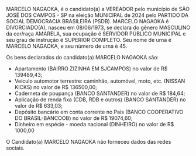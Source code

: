 MARCELO NAGAOKA, é o candidato(a) a VEREADOR pelo município de SÃO JOSÉ DOS CAMPOS - SP na eleição MUNICIPAL de 2024 pelo PARTIDO DA SOCIAL DEMOCRACIA BRASILEIRA (PSDB). MARCELO NAGAOKA é DIVORCIADO(A), nasceu em 08/06/1973, se declara do gênero MASCULINO da cor/raça AMARELA, sua ocupação é SERVIDOR PÚBLICO MUNICIPAL e seu grau de instrução é SUPERIOR COMPLETO. Seu nome de urna é MARCELO NAGAOKA, e seu número de urna é 45.

Os bens declarados do candidato(a) MARCELO NAGAOKA são: 
- Apartamento (BAIRRO ZIZINHA EM SJCAMPOS) no valor de R$ 139489,43;
- Veículo automotor terrestre: caminhão, automóvel, moto, etc. (NISSAN KICKS) no valor de R$ 136500,00;
- Caderneta de poupança (BANCO SANTANDER) no valor de R$ 184,64;
- Aplicação de renda fixa (CDB, RDB e outros) (BANCO SANTANDER) no valor de R$ 633,03;
- Depósito bancário em conta corrente no País (BANCO COOPERATIVO DO BRASIL-BANCOOB) no valor de R$ 19074,60;
- Dinheiro em espécie - moeda nacional (DINHEIRO) no valor de R$ 1000,00

O Candidato(a) MARCELO NAGAOKA não forneceu dados das redes sociais.